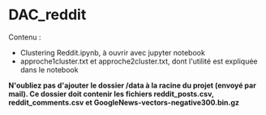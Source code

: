 # DAC_reddit

Contenu :

* Clustering Reddit.ipynb, à ouvrir avec jupyter notebook
* approche1cluster.txt et approche2cluster.txt, dont l'utilité est expliquée dans le notebook

**N'oubliez pas d'ajouter le dossier /data à la racine du projet (envoyé par mail). Ce dossier doit contenir les fichiers reddit_posts.csv, reddit_comments.csv et GoogleNews-vectors-negative300.bin.gz**